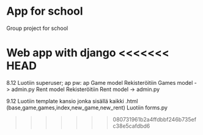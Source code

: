 # App for school

Group project for school

Web app with django
<<<<<<< HEAD
=======

8.12
Luotiin superuser; ap pw: ap
Game model
Rekisteröitiin Games model -> admin.py
Rent model
Rekisteröitiin Rent model -> admin.py

9.12
Luotiin template kansio jonka sisällä kaikki .html (base,game,games,index,new_game,new_rent)
Luotiin forms.py

>>>>>>> 080731961b2a4ffdbbf246b735efc38e5cafdbd6
